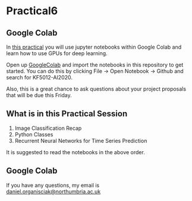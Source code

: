 # Practical6 


## Google Colab
In [this practical](https://github.com/KF5012-AI2020/Practical6) you will use jupyter notebooks within Google Colab and learn how to use GPUs for deep learning.

Open up [GoogleColab](https://colab.research.google.com/) and import the notebooks in this repository to get started. You can do this by clicking File -> Open Notebook -> Github and search for KF5012-AI2020.

Also, this is a great chance to ask questions about your project proposals that will be due this Friday. 


## What is in this Practical Session
1. Image Classification Recap
2. Python Classes
3. Recurrent Neural Networks for Time Series Prediction

It is suggested to read the notebooks in the above order. 

## Google Colab
If you have any questions, my email is daniel.organisciak@northumbria.ac.uk
